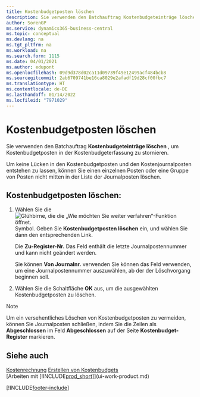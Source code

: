 ```yaml
---
title: Kostenbudgetposten löschen
description: Sie verwenden den Batchauftrag Kostenbudgeteinträge löschen , um Kostenbudgetposten in der Kostenbudgeterfassung zu stornieren.
author: SorenGP
ms.service: dynamics365-business-central
ms.topic: conceptual
ms.devlang: na
ms.tgt_pltfrm: na
ms.workload: na
ms.search.form: 1115
ms.date: 04/01/2021
ms.author: edupont
ms.openlocfilehash: 09d9d378d02ca11d09739f49e12499acf484bcb8
ms.sourcegitcommit: 2ab6709741be16ca8029e2afadf19d28cf00fbc7
ms.translationtype: HT
ms.contentlocale: de-DE
ms.lasthandoff: 01/14/2022
ms.locfileid: "7971029"
---
```

# <a name="delete-cost-budget-entries"></a>Kostenbudgetposten löschen

Sie verwenden den Batchauftrag **Kostenbudgeteinträge löschen** , um Kostenbudgetposten in der Kostenbudgeterfassung zu stornieren.  

Um keine Lücken in den Kostenbudgetposten und den Kostenjournalposten entstehen zu lassen, können Sie einen einzelnen Posten oder eine Gruppe von Posten nicht mitten in der Liste der Journalposten löschen.  

## <a name="to-delete-a-cost-budget-entry"></a>Kostenbudgetposten löschen:  

1. Wählen Sie die ![Glühbirne, die die „Wie möchten Sie weiter verfahren“-Funktion öffnet.](media/ui-search/search_small.png "Was möchten Sie tun?") Symbol. Geben Sie **Kostenbudgetposten löschen** ein, und wählen Sie dann den entsprechenden Link.  

    Die **Zu-Register-Nr.** Das Feld enthält die letzte Journalpostennummer und kann nicht geändert werden.  

    Sie können **Von Journalnr.** verwenden Sie können das Feld verwenden, um eine Journalpostennummer auszuwählen, ab der der Löschvorgang beginnen soll.  
2. Wählen Sie die Schaltfläche **OK** aus, um die ausgewählten Kostenbudgetposten zu löschen.  

> [!NOTE]  
> Um ein versehentliches Löschen von Kostenbudgetposten zu vermeiden, können Sie Journalposten schließen, indem Sie die Zeilen als **Abgeschlossen** im Feld **Abgeschlossen** auf der Seite **Kostenbudget-Register** markieren.  

## <a name="see-also"></a>Siehe auch

[Kostenrechnung](finance-manage-cost-accounting.md)
[Erstellen von Kostenbudgets](finance-create-cost-budgets.md)  
[Arbeiten mit [!INCLUDE[prod_short](includes/prod_short.md)]](ui-work-product.md)


[!INCLUDE[footer-include](includes/footer-banner.md)]